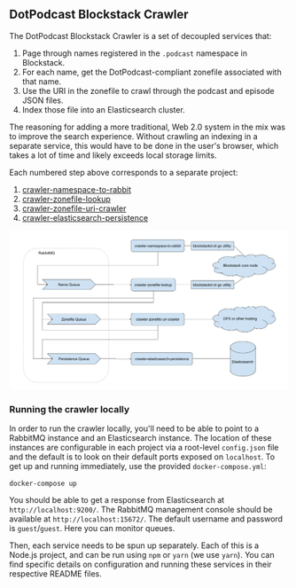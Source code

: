## DotPodcast Blockstack Crawler

The DotPodcast Blockstack Crawler is a set of decoupled services that:

1. Page through names registered in the `.podcast` namespace in
Blockstack.
1. For each name, get the DotPodcast-compliant zonefile associated with that name.
1. Use the URI in the zonefile to crawl through the podcast and episode
JSON files.
1. Index those file into an Elasticsearch cluster.

The reasoning for adding a more traditional, Web 2.0 system in the mix
was to improve the search experience. Without crawling an indexing in a
separate service, this would have to be done in the user's browser,
which takes a lot of time and likely exceeds local storage limits.

Each numbered step above corresponds to a separate project:

1. [crawler-namespace-to-rabbit](https://github.com/DotPodcast/crawler-namespace-to-rabbit)
1. [crawler-zonefile-lookup](https://github.com/DotPodcast/crawler-zonefile-lookup)
1. [crawler-zonefile-uri-crawler](https://github.com/DotPodcast/crawler-zonefile-uri-crawler)
1. [crawler-elasticsearch-persistence](https://github.com/DotPodcast/crawler-elasticsearch-persistence)

![Crawler Diagram](/crawler-diagram.png)

### Running the crawler locally

In order to run the crawler locally, you'll need to be able to point to
a RabbitMQ instance and an Elasticsearch instance. The location of these
instances are configurable in each project via a root-level
`config.json` file and the default is to look on their default ports
exposed on `localhost`. To get up and running immediately, use the
provided `docker-compose.yml`:

```
docker-compose up
```

You should be able to get a response from Elasticsearch at
`http://localhost:9200/`. The RabbitMQ management console should be
available at `http://localhost:15672/`. The default username and
password is `guest`/`guest`. Here you can monitor queues.

Then, each service needs to be spun up separately. Each of this is a
Node.js project, and can be run using `npm` or `yarn` (we use `yarn`).
You can find specific details on configuration and running these
services in their respective README files.
